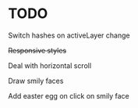 # TODO

Switch hashes on activeLayer change

~~Responsive styles~~

Deal with horizontal scroll

Draw smily faces

Add easter egg on click on smily face